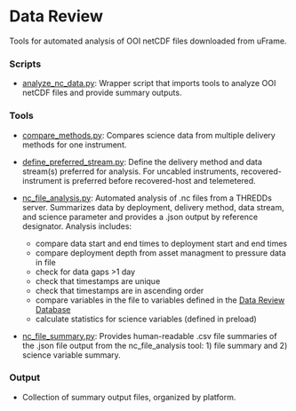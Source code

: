 # Data Review
Tools for automated analysis of OOI netCDF files downloaded from uFrame.

### Scripts
- [analyze_nc_data.py](https://github.com/data-edu-ooi/data-review-tools/blob/master/data_review/analyze_nc_data.py): Wrapper script that imports tools to analyze OOI netCDF files and provide summary outputs.

### Tools
- [compare_methods.py](https://github.com/data-edu-ooi/data-review-tools/blob/master/data_review/tools/compare_methods.py): Compares science data from multiple delivery methods for one instrument.

- [define_preferred_stream.py](https://github.com/data-edu-ooi/data-review-tools/blob/master/data_review/tools/define_preferred_stream.py): Define the delivery method and data stream(s) preferred for analysis. For uncabled instruments, recovered-instrument is preferred before recovered-host and telemetered.

- [nc_file_analysis.py](https://github.com/data-edu-ooi/data-review-tools/blob/master/data_review/tools/nc_file_analysis.py): Automated analysis of .nc files from a THREDDs server. Summarizes data by deployment, delivery method, data stream, and science parameter and provides a .json output by reference designator. Analysis includes: 
	- compare data start and end times to deployment start and end times
	- compare deployment depth from asset managment to pressure data in file 
	- check for data gaps >1 day
	- check that timestamps are unique
	- check that timestamps are in ascending order
	- compare variables in the file to variables defined in the [Data Review Database](http://datareview.marine.rutgers.edu/)
	- calculate statistics for science variables (defined in preload)

- [nc_file_summary.py](https://github.com/data-edu-ooi/data-review-tools/blob/master/data_review/tools/nc_file_summary.py): Provides human-readable .csv file summaries of the .json file output from the nc\_file\_analysis tool: 1) file summary and 2) science variable summary.

### Output
- Collection of summary output files, organized by platform.